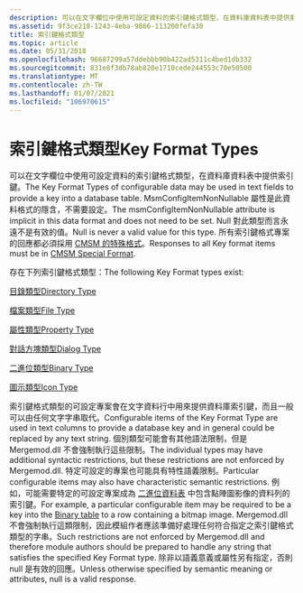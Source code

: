 ```yaml
---
description: 可以在文字欄位中使用可設定資料的索引鍵格式類型，在資料庫資料表中提供索引鍵。
ms.assetid: 9f3ce218-1243-4eba-9866-113200fefa30
title: 索引鍵格式類型
ms.topic: article
ms.date: 05/31/2018
ms.openlocfilehash: 96687299a57ddebbb90b422ad5311c4bed1db332
ms.sourcegitcommit: 831e8f3db78ab820e1710cede244553c70e50500
ms.translationtype: MT
ms.contentlocale: zh-TW
ms.lasthandoff: 01/07/2021
ms.locfileid: "106970615"
---
```

# <a name="key-format-types"></a><span data-ttu-id="8520c-103">索引鍵格式類型</span><span class="sxs-lookup"><span data-stu-id="8520c-103">Key Format Types</span></span>

<span data-ttu-id="8520c-104">可以在文字欄位中使用可設定資料的索引鍵格式類型，在資料庫資料表中提供索引鍵。</span><span class="sxs-lookup"><span data-stu-id="8520c-104">The Key Format Types of configurable data may be used in text fields to provide a key into a database table.</span></span> <span data-ttu-id="8520c-105">MsmConfigItemNonNullable 屬性是此資料格式的隱含，不需要設定。</span><span class="sxs-lookup"><span data-stu-id="8520c-105">The msmConfigItemNonNullable attribute is implicit in this data format and does not need to be set.</span></span> <span data-ttu-id="8520c-106">Null 對此類型而言永遠不是有效的值。</span><span class="sxs-lookup"><span data-stu-id="8520c-106">Null is never a valid value for this type.</span></span> <span data-ttu-id="8520c-107">所有索引鍵格式專案的回應都必須採用 [CMSM 的特殊格式](cmsm-special-format.md)。</span><span class="sxs-lookup"><span data-stu-id="8520c-107">Responses to all Key format items must be in [CMSM Special Format](cmsm-special-format.md).</span></span>

<span data-ttu-id="8520c-108">存在下列索引鍵格式類型：</span><span class="sxs-lookup"><span data-stu-id="8520c-108">The following Key Format types exist:</span></span>

[<span data-ttu-id="8520c-109">目錄類型</span><span class="sxs-lookup"><span data-stu-id="8520c-109">Directory Type</span></span>](directory-type.md)

[<span data-ttu-id="8520c-110">檔案類型</span><span class="sxs-lookup"><span data-stu-id="8520c-110">File Type</span></span>](file-type.md)

[<span data-ttu-id="8520c-111">屬性類型</span><span class="sxs-lookup"><span data-stu-id="8520c-111">Property Type</span></span>](property-type.md)

[<span data-ttu-id="8520c-112">對話方塊類型</span><span class="sxs-lookup"><span data-stu-id="8520c-112">Dialog Type</span></span>](dialog-type.md)

[<span data-ttu-id="8520c-113">二進位類型</span><span class="sxs-lookup"><span data-stu-id="8520c-113">Binary Type</span></span>](binary-type.md)

[<span data-ttu-id="8520c-114">圖示類型</span><span class="sxs-lookup"><span data-stu-id="8520c-114">Icon Type</span></span>](icon-type.md)

<span data-ttu-id="8520c-115">索引鍵格式類型的可設定專案會在文字資料行中用來提供資料庫索引鍵，而且一般可以由任何文字字串取代。</span><span class="sxs-lookup"><span data-stu-id="8520c-115">Configurable items of the Key Format Type are used in text columns to provide a database key and in general could be replaced by any text string.</span></span> <span data-ttu-id="8520c-116">個別類型可能會有其他語法限制，但是 Mergemod.dll 不會強制執行這些限制。</span><span class="sxs-lookup"><span data-stu-id="8520c-116">The individual types may have additional syntactic restrictions, but these restrictions are not enforced by Mergemod.dll.</span></span> <span data-ttu-id="8520c-117">特定可設定的專案也可能具有特性語義限制。</span><span class="sxs-lookup"><span data-stu-id="8520c-117">Particular configurable items may also have characteristic semantic restrictions.</span></span> <span data-ttu-id="8520c-118">例如，可能需要特定的可設定專案成為 [二進位資料表](binary-table.md) 中包含點陣圖影像的資料列的索引鍵。</span><span class="sxs-lookup"><span data-stu-id="8520c-118">For example, a particular configurable item may be required to be a key into the [Binary table](binary-table.md) to a row containing a bitmap image.</span></span> <span data-ttu-id="8520c-119">Mergemod.dll 不會強制執行這類限制，因此模組作者應該準備好處理任何符合指定之索引鍵格式類型的字串。</span><span class="sxs-lookup"><span data-stu-id="8520c-119">Such restrictions are not enforced by Mergemod.dll and therefore module authors should be prepared to handle any string that satisfies the specified Key Format type.</span></span> <span data-ttu-id="8520c-120">除非以語義意義或屬性另有指定，否則 null 是有效的回應。</span><span class="sxs-lookup"><span data-stu-id="8520c-120">Unless otherwise specified by semantic meaning or attributes, null is a valid response.</span></span>

 

 



